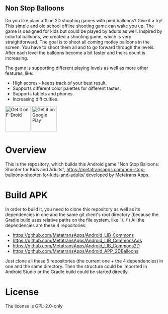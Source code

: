 Non Stop Balloons
-----------------

Do you like plain offline 2D shooting games with pied balloons? Give it a try! This simple and old school offline shooting game can wake you up. The game is designed for kids but could be played by adults as well. Inspired by colorful balloons, we created а shooting game, which is very straightforward. The goal is to shoot all coming motley balloons in the screen. You have to shoot them all and to go forward through the levels. After each level the balloons become a bit faster and theirs count is increasing.

The game is supporting different playing levels as well as more other features, like:
* High scores - keeps track of your best result.
* Supports different color palettes for different tastes.
* Supports tablets and phones.
* Increasing difficulties.

[<img src="https://fdroid.gitlab.io/artwork/badge/get-it-on.png"
     alt="Get it on F-Droid"
     height="80">](https://f-droid.org/packages/com.stoptheballs/)
[<img src="https://play.google.com/intl/en_us/badges/images/generic/en-play-badge.png"
     alt="Get it on Google Play"
     height="80">](https://play.google.com/store/apps/details?id=com.stoptheballs)

# Overview

This is the repository, which builds this Android game "Non Stop Balloons: Shooter for Kids and Adults", https://metatransapps.com/non-stop-balloons-shooter-for-kids-and-adults/ developed by Metatrans Apps.

# Build APK

In order to build it, you need to clone this repository as well as its dependencies in one and the same git client's root directory (because the Gradle build uses relative paths on the file system, like './../')
All the dependencies are these 4 repositories:
  -  https://github.com/MetatransApps/Android_LIB_Commons
  -  https://github.com/MetatransApps/Android_LIB_CommonsAds
  -  https://github.com/MetatransApps/Android_LIB_Commons2D
  -  https://github.com/MetatransApps/Android_APP_2DBalloons

Just clone all these 5 repositories (the current one + the 4 dependencies) in one and the same directory.
Then the structure could be imported in Android Studio or the Gradle build could be started directly.

# License

The license is GPL-2.0-only
